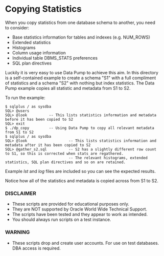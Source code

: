 # Copying Statistics

When you copy statistics from one database schema to another, you need to consider:

- Base statistics information for tables and indexes (e.g. NUM_ROWS)
- Extended statistics
- Histograms
- Column usage information
- Individual table DBMS_STATS preferences
- SQL plan directives

Luckily it is very easy to use Data Pump to achieve this aim. In this directory is a self-contained example to create a schema "S1" with a full compliment of statistics and a schema "S2" with nothing but index statistics. The Data Pump example copies all statistic and metadata from S1 to S2.

To run the example:

```
$ sqlplus / as sysdba
SQL> @users
SQL> @look          -- This lists statistics information and metadata before it has been copied to S2
SQL> exit
$ ./dp_copy         -- Using Data Pump to copy all relevant metadata from S1 to S2
$ sqlplus / as sysdba 
SQL> @look                   -- This lists statistics information and metadata after it has been copied to S2
SQL> @gather_s2.sql          -- S2 has a slightly different row count to S1, so this is corrected when stats are regathered.
                             -- The relevant histograms, extended statistics, SQL plan directives and so on are retained.
```                             
Example *lst* and *log* files are included so you can see the expected results.

Notice how all of the statistics and metadata is copied across from S1 to S2.

### DISCLAIMER

*  These scripts are provided for educational purposes only.
*  They are NOT supported by Oracle World Wide Technical Support.
*  The scripts have been tested and they appear to work as intended.
*  You should always run scripts on a test instance.

### WARNING

*  These scripts drop and create user accounts. For use on test databases. DBA access is required.

